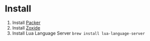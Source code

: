 # Install

1. Install [Packer](https://github.com/wbthomason/packer.nvim)
2. Install [Zoxide](https://github.com/ajeetdsouza/zoxide)
3. Install Lua Language Server `brew install lua-language-server`
